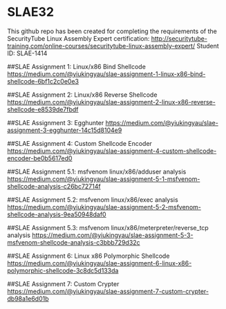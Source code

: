 # SLAE32
This github repo has been created for completing the requirements of the SecurityTube Linux Assembly Expert certification:
http://securitytube-training.com/online-courses/securitytube-linux-assembly-expert/
Student ID: SLAE-1414

##SLAE Assignment 1: Linux/x86 Bind Shellcode
https://medium.com/@yiukingyau/slae-assignment-1-linux-x86-bind-shellcode-6bf1c2c0e0e3

##SLAE Assignment 2: Linux/x86 Reverse Shellcode
https://medium.com/@yiukingyau/slae-assignment-2-linux-x86-reverse-shellcode-e8539de7fbdf

##SLAE Assignment 3: Egghunter
https://medium.com/@yiukingyau/slae-assignment-3-egghunter-14c15d8104e9

##SLAE Assignment 4: Custom Shellcode Encoder
https://medium.com/@yiukingyau/slae-assignment-4-custom-shellcode-encoder-be0b5617ed0

##SLAE Assignment 5.1: msfvenom linux/x86/adduser analysis
https://medium.com/@yiukingyau/slae-assignment-5-1-msfvenom-shellcode-analysis-c26bc72714f

##SLAE Assignment 5.2: msfvenom linux/x86/exec analysis
https://medium.com/@yiukingyau/slae-assignment-5-2-msfvenom-shellcode-analysis-9ea50948daf0

##SLAE Assignment 5.3: msfvenom linux/x86/meterpreter/reverse_tcp analysis
https://medium.com/@yiukingyau/slae-assignment-5-3-msfvenom-shellcode-analysis-c3bbb729d32c

##SLAE Assignment 6: Linux x86 Polymorphic Shellcode
https://medium.com/@yiukingyau/slae-assignment-6-linux-x86-polymorphic-shellcode-3c8dc5d133da

##SLAE Assignment 7: Custom Crypter
https://medium.com/@yiukingyau/slae-assignment-7-custom-crypter-db98a1e6d01b
